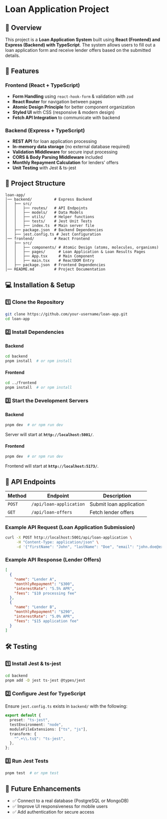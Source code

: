 # Loan Application Project

## 📌 Overview
This project is a **Loan Application System** built using **React (Frontend) and Express (Backend) with TypeScript**. The system allows users to fill out a loan application form and receive lender offers based on the submitted details.

## 🚀 Features
### **Frontend (React + TypeScript)**
- **Form Handling** using `react-hook-form` & validation with `zod`
- **React Router** for navigation between pages
- **Atomic Design Principle** for better component organization
- **Styled UI** with CSS (responsive & modern design)
- **Fetch API Integration** to communicate with backend

### **Backend (Express + TypeScript)**
- **REST API** for loan application processing
- **In-memory data storage** (no external database required)
- **Validation Middleware** for secure input processing
- **CORS & Body Parsing Middleware** included
- **Monthly Repayment Calculation** for lenders' offers
- **Unit Testing** with Jest & ts-jest

## 📂 Project Structure
```
loan-app/
│── backend/          # Express Backend
│   ├── src/
│   │   ├── routes/   # API Endpoints
│   │   ├── models/   # Data Models
│   │   ├── utils/    # Helper functions
│   │   ├── tests/    # Jest Unit Tests
│   │   ├── index.ts  # Main server file
│   ├── package.json  # Backend Dependencies
│   ├── jest.config.ts # Jest Configuration
│── frontend/         # React Frontend
│   ├── src/
│   │   ├── components/ # Atomic Design (atoms, molecules, organisms)
│   │   ├── pages/      # Loan Application & Loan Results Pages
│   │   ├── App.tsx     # Main Component
│   │   ├── main.tsx    # ReactDOM Entry
│   ├── package.json  # Frontend Dependencies
│── README.md         # Project Documentation
```

## 💻 Installation & Setup
### **1️⃣ Clone the Repository**
```sh
git clone https://github.com/your-username/loan-app.git
cd loan-app
```

### **2️⃣ Install Dependencies**
#### **Backend**
```sh
cd backend
pnpm install  # or npm install
```
#### **Frontend**
```sh
cd ../frontend
pnpm install  # or npm install
```

### **3️⃣ Start the Development Servers**
#### **Backend**
```sh
pnpm dev  # or npm run dev
```
Server will start at **`http://localhost:5001/`**.

#### **Frontend**
```sh
pnpm dev  # or npm run dev
```
Frontend will start at **`http://localhost:5173/`**.

## 📝 API Endpoints
| Method | Endpoint | Description |
|--------|---------|-------------|
| `POST` | `/api/loan-application` | Submit loan application |
| `GET`  | `/api/loan-offers` | Fetch lender offers |

### **Example API Request (Loan Application Submission)**
```sh
curl -X POST http://localhost:5001/api/loan-application \
     -H "Content-Type: application/json" \
     -d '{"firstName": "John", "lastName": "Doe", "email": "john.doe@example.com", "employmentStatus": "Employed", "loanPurpose": "Vehicle", "amount": 5000, "deposit": 1000, "term": 3}'
```

### **Example API Response (Lender Offers)**
```json
[
  {
    "name": "Lender A",
    "monthlyRepayment": "$300",
    "interestRate": "5.5% APR",
    "fees": "$10 processing fee"
  },
  {
    "name": "Lender B",
    "monthlyRepayment": "$290",
    "interestRate": "5.0% APR",
    "fees": "$15 application fee"
  }
]
```

## 🛠️ Testing
### **1️⃣ Install Jest & ts-jest**
```sh
cd backend
pnpm add -D jest ts-jest @types/jest
```

### **2️⃣ Configure Jest for TypeScript**
Ensure `jest.config.ts` exists in `backend/` with the following:
```ts
export default {
  preset: "ts-jest",
  testEnvironment: "node",
  moduleFileExtensions: ["ts", "js"],
  transform: {
    "^.+\\.ts$": "ts-jest",
  },
};
```

### **3️⃣ Run Jest Tests**
```sh
pnpm test  # or npm test
```

## 📌 Future Enhancements
- ✅ Connect to a real database (PostgreSQL or MongoDB)
- ✅ Improve UI responsiveness for mobile users
- ✅ Add authentication for secure access

